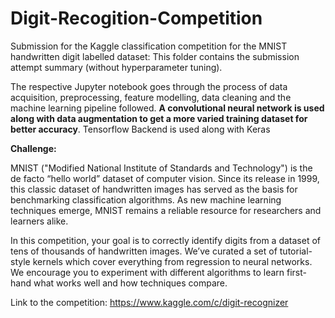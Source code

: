 # Digit-Recogition-Competition

Submission for the Kaggle classification competition for the MNIST handwritten digit labelled dataset: This folder contains the submission attempt summary (without hyperparameter tuning).

The respective Jupyter notebook goes through the process of data acquisition, preprocessing, feature modelling, data cleaning and the machine learning pipeline followed. <b>A convolutional neural network is used along with data augmentation to get a more varied training dataset for better accuracy</b>. Tensorflow Backend is used along with Keras

<b>Challenge:</b>

MNIST ("Modified National Institute of Standards and Technology") is the de facto “hello world” dataset of computer vision. Since its release in 1999, this classic dataset of handwritten images has served as the basis for benchmarking classification algorithms. As new machine learning techniques emerge, MNIST remains a reliable resource for researchers and learners alike.

In this competition, your goal is to correctly identify digits from a dataset of tens of thousands of handwritten images. We’ve curated a set of tutorial-style kernels which cover everything from regression to neural networks. We encourage you to experiment with different algorithms to learn first-hand what works well and how techniques compare.

Link to the competition: https://www.kaggle.com/c/digit-recognizer
